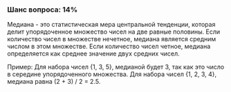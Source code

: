 ### Шанс вопроса: 14%

Медиана - это статистическая мера центральной тенденции, которая делит упорядоченное множество чисел на две равные половины. Если количество чисел в множестве нечетное, медиана является средним числом в этом множестве. Если количество чисел четное, медиана определяется как среднее значение двух средних чисел.

Пример:
Для набора чисел {1, 3, 5}, медианой будет 3, так как это число в середине упорядоченного множества.
Для набора чисел {1, 2, 3, 4}, медиана равна (2 + 3) / 2 = 2.5.